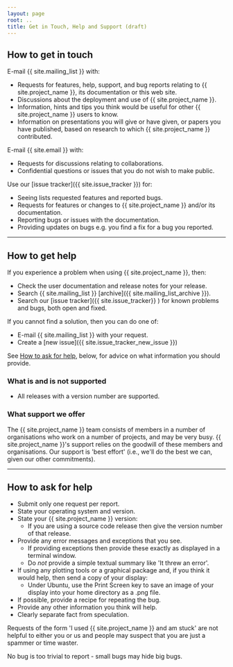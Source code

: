 ```yaml
---
layout:	page
root: ..
title: Get in Touch, Help and Support (draft)
---
```


## How to get in touch

E-mail {{ site.mailing_list }} with:

* Requests for features, help, support, and bug reports relating to
  {{ site.project_name }}, its documentation or this web site.
* Discussions about the deployment and use of {{ site.project_name }}.
* Information, hints and tips you think would be useful for other
  {{ site.project_name }}  users to know.
* Information on presentations you will give or have given, or papers 
  you have published, based on research to which {{ site.project_name }}
  contributed. 

E-mail {{ site.email }} with:

* Requests for discussions relating to collaborations.
* Confidential questions or issues that you do not wish to make public.

Use our [issue tracker]({{ site.issue_tracker }}) for:

* Seeing lists requested features and reported bugs.
* Requests for features or changes to {{ site.project_name }} and/or its
  documentation. 
* Reporting bugs or issues with the documentation.
* Providing updates on bugs e.g. you find a fix for a bug you
  reported. 

---

## How to get help

If you experience a problem when using {{ site.project_name }}, then:

* Check the user documentation and release notes for your release.
* Search {{ site.mailing_list }} [archive]({{ site.mailing_list_archive }}).
* Search our [issue tracker]({{ site.issue_tracker}} ) for
  known problems and bugs, both open and fixed.  

If you cannot find a solution, then you can do one of:

* E-mail {{ site.mailing_list }} with your request.
* Create a [new issue]({{ site.issue_tracker_new_issue }})

See [How to ask for help](#how-to-ask-for-help), below, for advice on
what information you should provide.

### What is and is not supported

* All releases with a version number are supported.

### What support we offer

The {{ site.project_name }} team consists of members in a number of
organisations who work on a number of projects, and may be very
busy. {{ site.project_name }}'s support relies on the goodwill of
these members and organisations. Our support is 'best effort' (i.e.,
we'll do the best we can, given our other commitments).

---

## How to ask for help

* Submit only one request per report.
* State your operating system and version.
* State your {{ site.project_name }} version:
  - If you are using a source code release then give the version
    number of that release. 
* Provide any error messages and exceptions that you see. 
  - If providing exceptions then provide these exactly as displayed in
    a terminal window. 
  - Do *not* provide a simple textual summary like 'It threw an
    error'. 
* If using any plotting tools or a graphical package and, if you think
  it would help, then send a copy of your display: 
  - Under Ubuntu, use the Print Screen key to save an image of your
    display into your home directory as a .png file. 
* If possible, provide a recipe for repeating the bug.
* Provide any other information you think will help.
* Clearly separate fact from speculation.

Requests of the form 'I used {{ site.project_name }} and am stuck' are
not helpful to either you or us and people may suspect that you are
just a spammer or time waster. 

No bug is too trivial to report - small bugs may hide big bugs.
